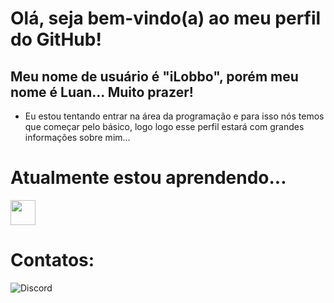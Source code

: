 # Olá, seja bem-vindo(a) ao meu perfil do GitHub!
## Meu nome de usuário é "iLobbo", porém meu nome é Luan... Muito prazer!
- Eu estou tentando entrar na área da programação e para isso nós temos que começar pelo básico, logo logo esse perfil estará com grandes informações sobre mim...

# Atualmente estou aprendendo...
<img src="https://cdn.jsdelivr.net/gh/devicons/devicon@latest/icons/javascript/javascript-original.svg" width="40" height="40" />

# Contatos:
![Discord](https://dcbadge.limes.pink/api/shield/403311850009264130)
